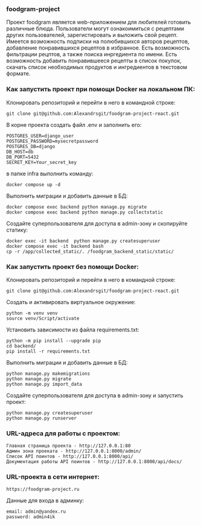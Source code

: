 ### foodgram-project ###
Проект foodgram является web-приложением для любителей готовить различные блюда.
Пользователи могут ознакоимиться с рецептами других пользователей, зарегистировать
и выложить свой рецепт. Имеется возможность подписки на полюбившихся авторов рецептов,
добавление понравившихся рецептов в избранное. Есть возможность фильтрации рецптов, а также
поиска инргедиента по имени. Есть возможность добавить понравившееся рецепты в список покупок,
скачать список необходимых продуктов и ингредиентов в текстовом формате.


### Как запустить проект при помощи Docker на локальном ПК: ###
Клонировать репозиторий и перейти в него в командной строке:
```
git clone git@github.com:Alexandrsgit/foodgram-project-react.git
```

В корне проекта создать файл .env и заполнить его:
```
POSTGRES_USER=django_user
POSTGRES_PASSWORD=mysecretpassword
POSTGRES_DB=django
DB_HOST=db
DB_PORT=5432
SECRET_KEY=Your_secret_key
```

в папке infra выполнить команду:
```
docker compose up -d
```

Выполнить миграции и добавить данные в БД:
```
docker compose exec backend python manage.py migrate
docker compose exec backend python manage.py collectstatic

```

Создайте суперпользователя для доступа в admin-зону и скопируйте статику:
```
docker exec -it backend  python manage.py createsuperuser
docker compose exec -it backend bash
cp -r /app/collected_static/. /foodgram_backend_static/static/
```


### Как запустить проект без помощи Docker: ###
Клонировать репозиторий и перейти в него в командной строке:
```
git clone git@github.com:Alexandrsgit/foodgram-project-react.git
```

Cоздать и активировать виртуальное окружение:
```
python -m venv venv
source venv/Script/activate
```

Установить зависимости из файла requirements.txt:
```
python -m pip install --upgrade pip
cd backend/
pip install -r requirements.txt
```

Выполнить миграции и добавить данные в БД:
```
python manage.py makemigrations
python manage.py migrate
python manage.py import_data
```

Создайте суперпользователя для доступа в admin-зону и запустить проект:
```
python manage.py createsuperuser
python manage.py runserver
```



### URL-адреса для работы с проектом: ###
```
Главная страница проекта - http://127.0.0.1:80
Админ зона проеката - http://127.0.0.1:8000/admin/
Список API поинтов - http://127.0.0.1:8000/api/
Документация работы API поинтов - http://127.0.0.1:8000/api/docs/
```


### URL-проекта в сети интернет: ###
```
https://foodgram-project.ru
```

Данные для входа в админку:
```
email: admin@yandex.ru
password: admin4ik
```
